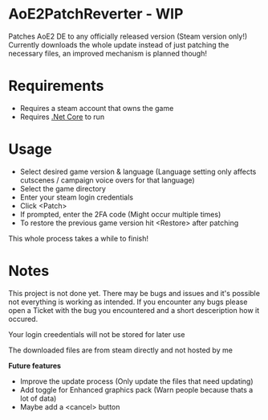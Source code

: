 # AoE2PatchReverter - WIP

Patches AoE2 DE to any officially released version (Steam version only!)  
Currently downloads the whole update instead of just patching the necessary files, an improved mechanism is planned though!

# Requirements

- Requires a steam account that owns the game
- Requires [.Net Core](https://dotnet.microsoft.com/download/dotnet-core/current/runtime) to run

# Usage
- Select desired game version & language (Language setting only affects cutscenes / campaign voice overs for that language)
- Select the game directory
- Enter your steam login credentials
- Click \<Patch>
- If prompted, enter the 2FA code (Might occur multiple times)
- To restore the previous game version hit \<Restore> after patching

This whole process takes a while to finish!

# Notes
This project is not done yet. There may be bugs and issues and it's possible not everything is working as intended. If you encounter any bugs please open a Ticket with the bug you encountered and a short desceription how it occured.

Your login creedentials will not be stored for later use

The downloaded files are from steam directly and not hosted by me

**Future features**
- Improve the update process (Only update the files that need updating)
- Add toggle for Enhanced graphics pack (Warn people because thats a lot of data)
- Maybe add a \<cancel> button
